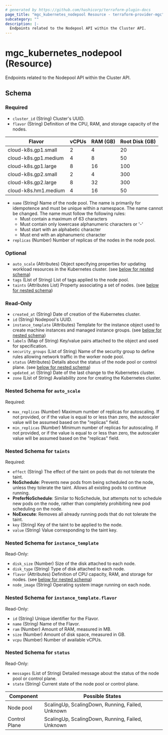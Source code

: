 ```yaml
---
# generated by https://github.com/hashicorp/terraform-plugin-docs
page_title: "mgc_kubernetes_nodepool Resource - terraform-provider-mgc"
subcategory: ""
description: |-
  Endpoints related to the Nodepool API within the Cluster API.
---
```


# mgc_kubernetes_nodepool (Resource)

Endpoints related to the Nodepool API within the Cluster API.



<!-- schema generated by tfplugindocs -->
## Schema

### Required

- `cluster_id` (String) Cluster's UUID.
- `flavor` (String) Definition of the CPU, RAM, and storage capacity of the nodes.

| Flavor                  | vCPUs | RAM (GB) | Root Disk (GB) |
|-------------------------|-------|----------|----------------|
| cloud-k8s.gp1.small     | 2     | 4        | 20             |
| cloud-k8s.gp1.medium    | 4     | 8        | 50             |
| cloud-k8s.gp1.large     | 8     | 16       | 100            |
| cloud-k8s.gp2.small     | 2     | 4        | 300            |
| cloud-k8s.gp2.large     | 8     | 32       | 300            |
| cloud-k8s.hm1.medium    | 4     | 16       | 50             |
- `name` (String) Name of the node pool. The name is primarily for idempotence and must be unique within a namespace. The name cannot be changed.
The name must follow the following rules:
  - Must contain a maximum of 63 characters
  - Must contain only lowercase alphanumeric characters or '-'
  - Must start with an alphabetic character
  - Must end with an alphanumeric character
- `replicas` (Number) Number of replicas of the nodes in the node pool.

### Optional

- `auto_scale` (Attributes) Object specifying properties for updating workload resources in the Kubernetes cluster. (see [below for nested schema](#nestedatt--auto_scale))
- `tags` (List of String) List of tags applied to the node pool.
- `taints` (Attributes List) Property associating a set of nodes. (see [below for nested schema](#nestedatt--taints))

### Read-Only

- `created_at` (String) Date of creation of the Kubernetes cluster.
- `id` (String) Nodepool's UUID.
- `instance_template` (Attributes) Template for the instance object used to create machine instances and managed instance groups. (see [below for nested schema](#nestedatt--instance_template))
- `labels` (Map of String) Key/value pairs attached to the object and used for specification.
- `security_groups` (List of String) Name of the security group to define rules allowing network traffic in the worker node pool.
- `status` (Attributes) Details about the status of the node pool or control plane. (see [below for nested schema](#nestedatt--status))
- `updated_at` (String) Date of the last change to the Kubernetes cluster.
- `zone` (List of String) Availability zone for creating the Kubernetes cluster.

<a id="nestedatt--auto_scale"></a>
### Nested Schema for `auto_scale`

Required:

- `max_replicas` (Number) Maximum number of replicas for autoscaling. If not provided, or if the value is equal to or less than zero, the autoscaler value will be assumed based on the "replicas" field.
- `min_replicas` (Number) Minimum number of replicas for autoscaling. If not provided, or if the value is equal to or less than zero, the autoscaler value will be assumed based on the "replicas" field.


<a id="nestedatt--taints"></a>
### Nested Schema for `taints`

Required:

- `effect` (String) The effect of the taint on pods that do not tolerate the taint.
- **NoSchedule**: Prevents new pods from being scheduled on the node, unless they tolerate the taint. Allows all existing pods to continue running.
- **PreferNoSchedule**: Similar to NoSchedule, but attempts not to schedule new pods on the node, rather than completely prohibiting new pod scheduling on the node.
- **NoExecute**: Removes all already running pods that do not tolerate the taint.
- `key` (String) Key of the taint to be applied to the node.
- `value` (String) Value corresponding to the taint key.


<a id="nestedatt--instance_template"></a>
### Nested Schema for `instance_template`

Read-Only:

- `disk_size` (Number) Size of the disk attached to each node.
- `disk_type` (String) Type of disk attached to each node.
- `flavor` (Attributes) Definition of CPU capacity, RAM, and storage for nodes. (see [below for nested schema](#nestedatt--instance_template--flavor))
- `node_image` (String) Operating system image running on each node.

<a id="nestedatt--instance_template--flavor"></a>
### Nested Schema for `instance_template.flavor`

Read-Only:

- `id` (String) Unique identifier for the Flavor.
- `name` (String) Name of the Flavor.
- `ram` (Number) Amount of RAM, measured in MB.
- `size` (Number) Amount of disk space, measured in GB.
- `vcpu` (Number) Number of available vCPUs.



<a id="nestedatt--status"></a>
### Nested Schema for `status`

Read-Only:

- `messages` (List of String) Detailed message about the status of the node pool or control plane.
- `state` (String) Current state of the node pool or control plane.

| Component      | Possible States                     |
|-----------------|-------------------------------------|
| Node pool       | ScalingUp, ScalingDown, Running, Failed, Unknown |
| Control Plane   | ScalingUp, ScalingDown, Running, Failed, Unknown |
